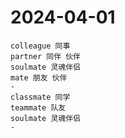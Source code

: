 # 2024-04-01

```
colleague 同事
partner 同伴 伙伴
soulmate 灵魂伴侣
mate 朋友 伙伴
-
classmate 同学
teammate 队友
soulmate 灵魂伴侣
-
```
